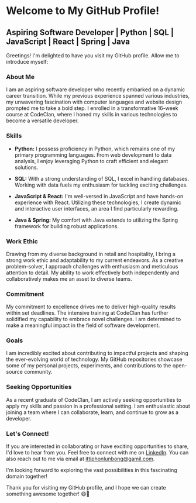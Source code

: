 # Welcome to My GitHub Profile!

## Aspiring Software Developer | Python | SQL | JavaScript | React | Spring | Java

Greetings! I'm delighted to have you visit my GitHub profile. Allow me to introduce myself:

### About Me

I am an aspiring software developer who recently embarked on a dynamic career transition. While my previous experience spanned various industries, my unwavering fascination with computer languages and website design prompted me to take a bold step. I enrolled in a transformative 16-week course at CodeClan, where I honed my skills in various technologies to become a versatile developer.

### Skills

- **Python:** I possess proficiency in Python, which remains one of my primary programming languages. From web development to data analysis, I enjoy leveraging Python to craft efficient and elegant solutions.

- **SQL:** With a strong understanding of SQL, I excel in handling databases. Working with data fuels my enthusiasm for tackling exciting challenges.

- **JavaScript & React:** I'm well-versed in JavaScript and have hands-on experience with React. Utilizing these technologies, I create dynamic and interactive user interfaces, an area I find particularly rewarding.

- **Java & Spring:** My comfort with Java extends to utilizing the Spring framework for building robust applications.

### Work Ethic

Drawing from my diverse background in retail and hospitality, I bring a strong work ethic and adaptability to my current endeavors. As a creative problem-solver, I approach challenges with enthusiasm and meticulous attention to detail. My ability to work effectively both independently and collaboratively makes me an asset to diverse teams.

### Commitment

My commitment to excellence drives me to deliver high-quality results within set deadlines. The intensive training at CodeClan has further solidified my capability to embrace novel challenges. I am determined to make a meaningful impact in the field of software development.

### Goals

I am incredibly excited about contributing to impactful projects and shaping the ever-evolving world of technology. My GitHub repositories showcase some of my personal projects, experiments, and contributions to the open-source community.

### Seeking Opportunities

As a recent graduate of CodeClan, I am actively seeking opportunities to apply my skills and passion in a professional setting. I am enthusiastic about joining a team where I can collaborate, learn, and continue to grow as a developer.

### Let's Connect!

If you are interested in collaborating or have exciting opportunities to share, I'd love to hear from you. Feel free to connect with me on [LinkedIn](https://www.linkedin.com/in/ittiphon-lunbong/). You can also reach out to me via email at ittiphonlunbong@gamil.com.

I'm looking forward to exploring the vast possibilities in this fascinating domain together!

Thank you for visiting my GitHub profile, and I hope we can create something awesome together! 😄🚀
